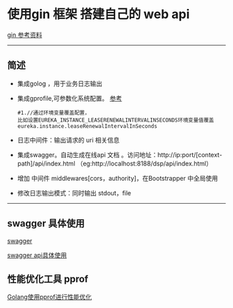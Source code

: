 # 使用gin 框架 搭建自己的 web api

[gin 参考资料](https://github.com/gin-gonic/gin)


---------
## 简述
- 集成golog ，用于业务日志输出
- 集成gprofile,可参数化系统配置。 [参考](https://github.com/flyleft/gprofile)

    ```
    #1.//通过环境变量覆盖配置，
    比如设置EUREKA_INSTANCE_LEASERENEWALINTERVALINSECONDS环境变量值覆盖eureka.instance.leaseRenewalIntervalInSeconds
    
    ```
- 日志中间件：输出请求的 uri 相关信息
- 集成swagger。自动生成在线api 文档 。访问地址：http://ip:port/[context-path]/api/index.html （eg:http://localhost:8188/dsp/api/index.html）
- 增加 中间件 middlewares[cors，authority]，在Bootstrapper 中全局使用
- 修改日志输出模式：同时输出 stdout，file
---
## swagger 具体使用
[swagger](./swagger.md)

[swagger api具体使用 ](https://github.com/swaggo/swag)


## 性能优化工具 pprof
[Golang使用pprof进行性能优化](./pprof.md)

